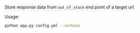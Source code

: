 Store response data from `out_of_stock` end point of a target url.

Usage:

```bash
python app.py config.yml --verbose
```
